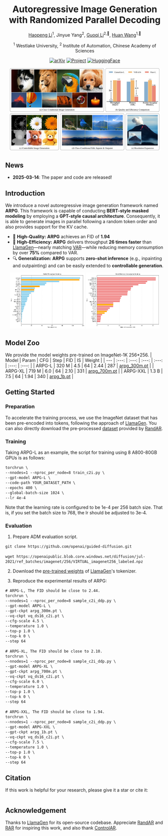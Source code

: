 <!-- # ARPG: Autoregressive Image Generation with Randomized Parallel Decoding
 -->
<div align ="center">
<h1>Autoregressive Image Generation with Randomized Parallel Decoding</h3>

[Haopeng Li](https://github.com/hp-l33)<sup>1</sup>, Jinyue Yang<sup>2</sup>, [Guoqi Li](https://casialiguoqi.github.io)<sup>2,📧</sup>, [Huan Wang](https://huanwang.tech)<sup>1,📧</sup>

<sup>1</sup> Westlake University,
<sup>2</sup> Institute of Automation, Chinese Academy of Sciences


[![arXiv](https://img.shields.io/badge/arXiv-1234-A42C25?style=flat&logo=arXiv)](https://arxiv.org/abs/) [![Project](https://img.shields.io/badge/Project-Page-green?style=flat&logo=Google%20chrome&logoColor=green)](https://hp-l33.github.io/projects/arpg) [![HuggingFace](https://img.shields.io/badge/HuggingFace-Model-blue?style=flat&logo=HuggingFace)](https://huggingface.co/hp-l33/ARPG)

</div>

<p align="center">
<img src="assets/title.jpg" width=95%>
<p>

## News
* **2025-03-14**: The paper and code are released!


## Introduction
We introduce a novel autoregressive image generation framework named **ARPG**. This framework is capable of conducting **BERT-style masked modeling** by employing a **GPT-style causal architecture**. Consequently, it is able to generate images in parallel following a random token order and also provides support for the KV cache. 
* 💪 **High-Quality:** **ARPG** achieves an FID of **1.94**
* 🚀 **High-Efficiency:** **ARPG** delivers throughput **26 times faster** than [LlamaGen](https://github.com/FoundationVision/LlamaGen)—nearly matching [VAR](https://github.com/FoundationVision/VAR)—while reducing memory consumption by over **75%** compared to VAR.
* 🔍 **Generalization:** **ARPG** supports **zero-shot inference** (e.g., inpainting and outpainting) and can be easily extended to **controllable generation**.


<p align="center">
    <img src="./assets/speed.png" alt="fig1" width=47%>
    <img src="./assets/mem.png" alt="fig2" width=46.4%>
<p>


## Model Zoo
We provide the model weights pre-trained on ImageNet-1K 256*256.
| Model | Param | CFG | Step | FID | IS | Weight |
| --- | :---: | :---: | :---: | :---: | :---: | :---: |
| ARPG-L | 320 M | 4.5 | 64 | 2.44 | 287 | [arpg_300m.pt](https://huggingface.co/hp-l33/ARPG/blob/main/arpg_300m.pt) |
| ARPG-XL | 719 M | 6.0 | 64 | 2.10 | 331 | [arpg_700m.pt](https://huggingface.co/hp-l33/ARPG/blob/main/arpg_700m.pt) |
| ARPG-XXL | 1.3 B | 7.5 | 64 | 1.94 | 340 | [arpg_1b.pt](https://huggingface.co/hp-l33/ARPG/blob/main/arpg_1b.pt) |


## Getting Started
### Preparation
To accelerate the training process, we use the ImageNet dataset that has been pre-encoded into tokens, following the approach of [LlamaGen](https://github.com/FoundationVision/LlamaGen). You can also directly download the pre-processed [dataset](https://huggingface.co/ziqipang/RandAR/blob/main/imagenet-llamagen-adm-256_codes.tar) provided by [RandAR](https://github.com/ziqipang/RandAR).

### Training
Taking ARPG-L as an example, the script for training using 8 A800-80GB GPUs is as follows:
```shell
torchrun \
--nnodes=1 --nproc_per_node=8 train_c2i.py \
--gpt-model ARPG-L \
--code-path YOUR_DATASET_PATH \
--epochs 400 \
--global-batch-size 1024 \
--lr 4e-4
```
Note that the learning rate is configured to be 1e-4 per 256 batch size. That is, if you set the batch size to 768, the lr should be adjusted to 3e-4.

### Evaluation
1. Prepare ADM evaluation script.
```shell
git clone https://github.com/openai/guided-diffusion.git

wget https://openaipublic.blob.core.windows.net/diffusion/jul-2021/ref_batches/imagenet/256/VIRTUAL_imagenet256_labeled.npz
```
2. Download the [pre-trained weights](https://huggingface.co/FoundationVision/LlamaGen/resolve/main/vq_ds16_c2i.pt) of [LlamaGen](https://github.com/FoundationVision/LlamaGen)'s tokenizer.

  
3. Reproduce the experimental results of ARPG:
```shell
# ARPG-L, The FID should be close to 2.44.
torchrun \
--nnodes=1 --nproc_per_node=8 sample_c2i_ddp.py \
--gpt-model ARPG-L \
--gpt-ckpt arpg_300m.pt \
--vq-ckpt vq_ds16_c2i.pt \
--cfg-scale 4.5 \
--temperature 1.0 \
--top-p 1.0 \
--top-k 0 \
--step 64

# ARPG-XL, The FID should be close to 2.10.
torchrun \
--nnodes=1 --nproc_per_node=8 sample_c2i_ddp.py \
--gpt-model ARPG-XL \
--gpt-ckpt arpg_700m.pt \
--vq-ckpt vq_ds16_c2i.pt \
--cfg-scale 6.0 \
--temperature 1.0 \
--top-p 1.0 \
--top-k 0 \
--step 64

# ARPG-XXL, The FID should be close to 1.94.
torchrun \
--nnodes=1 --nproc_per_node=8 sample_c2i_ddp.py \
--gpt-model ARPG-XXL \
--gpt-ckpt arpg_1b.pt \
--vq-ckpt vq_ds16_c2i.pt \
--cfg-scale 7.5 \
--temperature 1.0 \
--top-p 1.0 \
--top-k 0 \
--step 64
```


## Citation
If this work is helpful for your research, please give it a star or cite it:
```bibtex

```

## Acknowledgement

Thanks to [LlamaGen](https://github.com/FoundationVision/LlamaGen) for its open-source codebase. Appreciate [RandAR](https://github.com/ziqipang/RandAR) and [RAR](https://github.com/bytedance/1d-tokenizer/blob/main/README_RAR.md) for inspiring this work, and also thank [ControlAR](https://github.com/hustvl/ControlAR).
